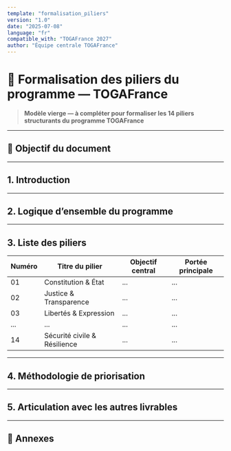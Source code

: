 ```yaml
---
template: "formalisation_piliers"
version: "1.0"
date: "2025-07-08"
language: "fr"
compatible_with: "TOGAFrance 2027"
author: "Équipe centrale TOGAFrance"
---
```


# 🧩 Formalisation des piliers du programme — TOGAFrance

> **Modèle vierge — à compléter pour formaliser les 14 piliers structurants du programme TOGAFrance**

---

## 🎯 Objectif du document

<!-- Définir l’utilité de ce document : rendre lisible, stable et partageable la structure du programme -->

---

## 1. Introduction

<!-- Contexte de la formalisation des piliers et cohérence d’ensemble -->

---

## 2. Logique d’ensemble du programme

<!-- Description de l’architecture en piliers : indépendance, complémentarité, transversalité -->

---

## 3. Liste des piliers

| Numéro | Titre du pilier                                | Objectif central                             | Portée principale        |
|--------|------------------------------------------------|----------------------------------------------|--------------------------|
| 01     | Constitution & État                            | ...                                          | ...                      |
| 02     | Justice & Transparence                         | ...                                          | ...                      |
| 03     | Libertés & Expression                          | ...                                          | ...                      |
| ...    | ...                                            | ...                                          | ...                      |
| 14     | Sécurité civile & Résilience                   | ...                                          | ...                      |

---

## 4. Méthodologie de priorisation

<!-- Comment les piliers ont-ils été validés ou hiérarchisés ? -->

---

## 5. Articulation avec les autres livrables

<!-- Rattachement de chaque pilier à un ou plusieurs documents, blocs, actions -->

---

## 📎 Annexes

<!-- Cartes, schémas, documents contributifs -->
